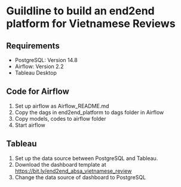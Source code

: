 # Guildline to build an end2end platform for Vietnamese Reviews

## Requirements
* PostgreSQL: Version 14.8
* Airflow: Version 2.2
* Tableau Desktop

## Code for Airflow
1. Set up airflow as Airflow_README.md
2. Copy the dags in end2end_platform to dags folder in Airflow
3. Copy models, codes to airflow folder
4. Start airflow

## Tableau
1. Set up the data source between PostgreSQL and Tableau.
2. Download the dashboard template at https://bit.ly/end2end_absa_vietnamese_review
3. Change the data source of dashboard to PostgreSQL
